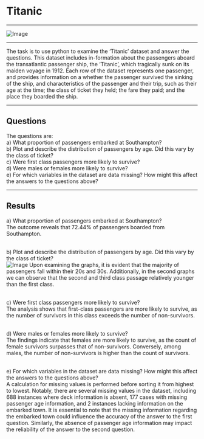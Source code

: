 # Titanic

---

![Image](https://github.com/user-attachments/assets/eccbf570-2493-4799-acc0-cfab10572771)

---

The task is to use python to examine the ‘Titanic’ dataset and answer the questions. This dataset includes in-formation about the passengers aboard the transatlantic passenger ship, the ‘Titanic’, which tragically sunk on its maiden voyage in 1912. Each row of the dataset represents one passenger, and provides information on a whether the passenger survived the sinking of the ship, and characteristics of the passenger and their trip, such as their age at the time; the class of ticket they held; the fare they paid; and the place they boarded the ship.<br/>

---
## Questions
The questions are:<br/>
a) What proportion of passengers embarked at Southampton?<br/>
b) Plot and describe the distribution of passengers by age. Did this vary by the class of ticket?<br/>
c) Were first class passengers more likely to survive?<br/>
d) Were males or females more likely to survive?<br/>
e) For which variables in the dataset are data missing? How might this affect the answers to the questions above?<br/>

---
## Results
a) What proportion of passengers embarked at Southampton?<br/>
The outcome reveals that 72.44% of passengers boarded from Southampton. <br/><br/>

b) Plot and describe the distribution of passengers by age. Did this vary by the class of ticket?<br/>
![Image](https://github.com/user-attachments/assets/be784f1a-1dd8-4440-95a8-234dc4083dcd)
Upon examining the graphs, it is evident that the majority of passengers fall within their 20s and 30s. Additionally, in the second graphs we can observe that the second and third class passage relatively younger than the first class.<br/><br/>

c) Were first class passengers more likely to survive?<br/>
The analysis shows that first-class passengers are more likely to survive, as the number of survivors in this class exceeds the number of non-survivors.<br/><br/>

d) Were males or females more likely to survive?<br/>
The findings indicate that females are more likely to survive, as the count of female survivors surpasses that of non-survivors. Conversely, among males, the number of non-survivors is higher than the count of survivors.<br/><br/>

e) For which variables in the dataset are data missing? How might this affect the answers to the questions above?<br/>
A calculation for missing values is performed before sorting it from highest to lowest. Notably, there are several missing values in the dataset, including 688 instances where deck information is absent, 177 cases with missing passenger age information, and 2 instances lacking information on the embarked town.
It is essential to note that the missing information regarding the embarked town could influence the accuracy of the answer to the first question. Similarly, the absence of passenger age information may impact the reliability of the answer to the second question.<br/><br/>

